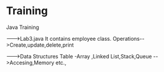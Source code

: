 # Training
Java Training

--->Lab3.java
It contains employee class.
Operations-->Create,update,delete,print

--->Data Structures
  Table
    -Array ,Linked List,Stack,Queue -->Accesing,Memory etc.,



